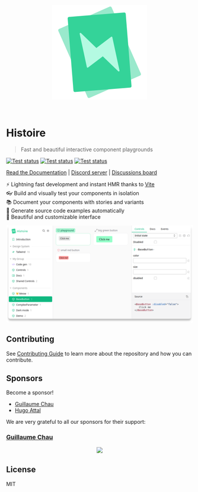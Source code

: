 <p align="center">
  <img src="./logo.svg" alt="Histoire logo" width="256px" height="256px">
</p>

<br>

# Histoire

> Fast and beautiful interactive component playgrounds

[![Test status](https://github.com/histoire-dev/histoire/actions/workflows/test.yml/badge.svg)](https://github.com/histoire-dev/histoire/actions/workflows/test.yml)
[![Test status](https://github.com/histoire-dev/histoire/actions/workflows/test-vue3.yml/badge.svg)](https://github.com/histoire-dev/histoire/actions/workflows/test-vue3.yml)
[![Test status](https://github.com/histoire-dev/histoire/actions/workflows/test-svelte3.yml/badge.svg)](https://github.com/histoire-dev/histoire/actions/workflows/test-svelte3.yml)

[Read the Documentation](https://histoire.dev) |
[Discord server](https://discord.gg/KpCnT72rJk) | [Discussions board](https://github.com/histoire-dev/histoire/discussions)

⚡️ Lightning fast development and instant HMR thanks to [Vite](http://vitejs.dev)  
👓 Build and visually test your components in isolation  
📚 Document your components with stories and variants  
📝 Generate source code examples automatically  
🎨 Beautiful and customizable interface  

![screenshot](./screenshot.png)

## Contributing

See [Contributing Guide](https://github.com/Akryum/histoire/blob/main/CONTRIBUTING.md) to learn more about the repository and how you can contribute.

## Sponsors

Become a sponsor!

- [Guillaume Chau](https://github.com/sponsors/Akryum)
- [Hugo Attal](https://github.com/sponsors/hugoattal)

We are very grateful to all our sponsors for their support:

### [Guillaume Chau](https://github.com/sponsors/Akryum)

<p align="center">
  <a href="https://guillaume-chau.info/sponsors/" target="_blank">
    <img src='https://akryum.netlify.app/sponsors.svg'/>
  </a>
</p>

## License

MIT
